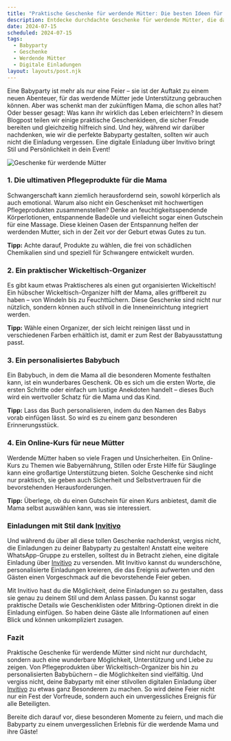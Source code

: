 ```yaml
---
title: "Praktische Geschenke für werdende Mütter: Die besten Ideen für eine unvergessliche Babyparty"
description: Entdecke durchdachte Geschenke für werdende Mütter, die das Leben erleichtern, und erfahre, wie digitale Einladungen von Invitivo deiner Babyparty eine persönliche Note verleihen.
date: 2024-07-15
scheduled: 2024-07-15
tags:
  - Babyparty
  - Geschenke
  - Werdende Mütter
  - Digitale Einladungen
layout: layouts/post.njk
---
```


Eine Babyparty ist mehr als nur eine Feier – sie ist der Auftakt zu einem neuen Abenteuer, für das werdende Mütter jede Unterstützung gebrauchen können. Aber was schenkt man der zukünftigen Mama, die schon alles hat? Oder besser gesagt: Was kann ihr wirklich das Leben erleichtern? In diesem Blogpost teilen wir einige praktische Geschenkideen, die sicher Freude bereiten und gleichzeitig hilfreich sind. Und hey, während wir darüber nachdenken, wie wir die perfekte Babyparty gestalten, sollten wir auch nicht die Einladung vergessen. Eine digitale Einladung über Invitivo bringt Stil und Persönlichkeit in dein Event!

![Geschenke für werdende Mütter](/img/baby-gifts.webp)

### 1. **Die ultimativen Pflegeprodukte für die Mama**

Schwangerschaft kann ziemlich herausfordernd sein, sowohl körperlich als auch emotional. Warum also nicht ein Geschenkset mit hochwertigen Pflegeprodukten zusammenstellen? Denke an feuchtigkeitsspendende Körperlotionen, entspannende Badeöle und vielleicht sogar einen Gutschein für eine Massage. Diese kleinen Oasen der Entspannung helfen der werdenden Mutter, sich in der Zeit vor der Geburt etwas Gutes zu tun.

**Tipp:** Achte darauf, Produkte zu wählen, die frei von schädlichen Chemikalien sind und speziell für Schwangere entwickelt wurden. 

### 2. **Ein praktischer Wickeltisch-Organizer**

Es gibt kaum etwas Praktischeres als einen gut organisierten Wickeltisch! Ein hübscher Wickeltisch-Organizer hilft der Mama, alles griffbereit zu haben – von Windeln bis zu Feuchttüchern. Diese Geschenke sind nicht nur nützlich, sondern können auch stilvoll in die Inneneinrichtung integriert werden.

**Tipp:** Wähle einen Organizer, der sich leicht reinigen lässt und in verschiedenen Farben erhältlich ist, damit er zum Rest der Babyausstattung passt.

### 3. **Ein personalisiertes Babybuch**

Ein Babybuch, in dem die Mama all die besonderen Momente festhalten kann, ist ein wunderbares Geschenk. Ob es sich um die ersten Worte, die ersten Schritte oder einfach um lustige Anekdoten handelt – dieses Buch wird ein wertvoller Schatz für die Mama und das Kind.

**Tipp:** Lass das Buch personalisieren, indem du den Namen des Babys vorab einfügen lässt. So wird es zu einem ganz besonderen Erinnerungsstück.

### 4. **Ein Online-Kurs für neue Mütter**

Werdende Mütter haben so viele Fragen und Unsicherheiten. Ein Online-Kurs zu Themen wie Babyernährung, Stillen oder Erste Hilfe für Säuglinge kann eine großartige Unterstützung bieten. Solche Geschenke sind nicht nur praktisch, sie geben auch Sicherheit und Selbstvertrauen für die bevorstehenden Herausforderungen.

**Tipp:** Überlege, ob du einen Gutschein für einen Kurs anbietest, damit die Mama selbst auswählen kann, was sie interessiert.

### **Einladungen mit Stil dank [Invitivo](https://invitivo.com/create)**

Und während du über all diese tollen Geschenke nachdenkst, vergiss nicht, die Einladungen zu deiner Babyparty zu gestalten! Anstatt eine weitere WhatsApp-Gruppe zu erstellen, solltest du in Betracht ziehen, eine digitale Einladung über [Invitivo](https://invitivo.com/) zu versenden. Mit Invitivo kannst du wunderschöne, personalisierte Einladungen kreieren, die das Ereignis aufwerten und den Gästen einen Vorgeschmack auf die bevorstehende Feier geben.

Mit Invitivo hast du die Möglichkeit, deine Einladungen so zu gestalten, dass sie genau zu deinem Stil und dem Anlass passen. Du kannst sogar praktische Details wie Geschenklisten oder Mitbring-Optionen direkt in die Einladung einfügen. So haben deine Gäste alle Informationen auf einen Blick und können unkompliziert zusagen. 

### **Fazit**

Praktische Geschenke für werdende Mütter sind nicht nur durchdacht, sondern auch eine wunderbare Möglichkeit, Unterstützung und Liebe zu zeigen. Von Pflegeprodukten über Wickeltisch-Organizer bis hin zu personalisierten Babybüchern – die Möglichkeiten sind vielfältig. Und vergiss nicht, deine Babyparty mit einer stilvollen digitalen Einladung über [Invitivo](https://invitivo.com) zu etwas ganz Besonderem zu machen. So wird deine Feier nicht nur ein Fest der Vorfreude, sondern auch ein unvergessliches Ereignis für alle Beteiligten.

Bereite dich darauf vor, diese besonderen Momente zu feiern, und mach die Babyparty zu einem unvergesslichen Erlebnis für die werdende Mama und ihre Gäste!

